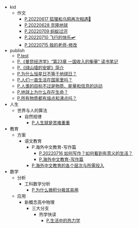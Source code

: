 * kid
  * 作文
    * [P.20220617 狐狸和乌鸦再次相遇🥩](/kid/%E4%BD%9C%E6%96%87/P.20220617%20%E7%8B%90%E7%8B%B8%E5%92%8C%E4%B9%8C%E9%B8%A6%E5%86%8D%E6%AC%A1%E7%9B%B8%E9%81%87%F0%9F%A5%A9.md)
    * [P.20220628 克隆地球](/kid/%E4%BD%9C%E6%96%87/P.20220628%20%E5%85%8B%E9%9A%86%E5%9C%B0%E7%90%83.md)
    * [P.20220709 蚂蚁过河](/kid/%E4%BD%9C%E6%96%87/P.20220709%20%E8%9A%82%E8%9A%81%E8%BF%87%E6%B2%B3.md)
    * [P.20220710 飞行的快乐🛩](/kid/%E4%BD%9C%E6%96%87/P.20220710%20%E9%A3%9E%E8%A1%8C%E7%9A%84%E5%BF%AB%E4%B9%90%F0%9F%9B%A9.md)
    * [P.20220715 我的老师-修改](/kid/%E4%BD%9C%E6%96%87/P.20220715%20%E6%88%91%E7%9A%84%E8%80%81%E5%B8%88-%E4%BF%AE%E6%94%B9.md)
* publish
  * [P.test](/publish/P.test.md)
  * [P.《曼昆经济学》“第23章 一国收入的衡量” 读书笔记](/publish/P.%E3%80%8A%E6%9B%BC%E6%98%86%E7%BB%8F%E6%B5%8E%E5%AD%A6%E3%80%8B%E2%80%9C%E7%AC%AC23%E7%AB%A0%20%E4%B8%80%E5%9B%BD%E6%94%B6%E5%85%A5%E7%9A%84%E8%A1%A1%E9%87%8F%E2%80%9D%20%E8%AF%BB%E4%B9%A6%E7%AC%94%E8%AE%B0.md)
  * [P.《绿山墙的安妮》简介](/publish/P.%E3%80%8A%E7%BB%BF%E5%B1%B1%E5%A2%99%E7%9A%84%E5%AE%89%E5%A6%AE%E3%80%8B%E7%AE%80%E4%BB%8B.md)
  * [P.为什么恒星日不等于地球日？](/publish/P.%E4%B8%BA%E4%BB%80%E4%B9%88%E6%81%92%E6%98%9F%E6%97%A5%E4%B8%8D%E7%AD%89%E4%BA%8E%E5%9C%B0%E7%90%83%E6%97%A5%EF%BC%9F.md)
  * [P.人们一直生活在国家里吗？](/publish/P.%E4%BA%BA%E4%BB%AC%E4%B8%80%E7%9B%B4%E7%94%9F%E6%B4%BB%E5%9C%A8%E5%9B%BD%E5%AE%B6%E9%87%8C%E5%90%97%EF%BC%9F.md)
  * [P.人类的目标不过是物质、能量和信息的运动](/publish/P.%E4%BA%BA%E7%B1%BB%E7%9A%84%E7%9B%AE%E6%A0%87%E4%B8%8D%E8%BF%87%E6%98%AF%E7%89%A9%E8%B4%A8%E3%80%81%E8%83%BD%E9%87%8F%E5%92%8C%E4%BF%A1%E6%81%AF%E7%9A%84%E8%BF%90%E5%8A%A8.md)
  * [P.地球上为什么存在生命？](/publish/P.%E5%9C%B0%E7%90%83%E4%B8%8A%E4%B8%BA%E4%BB%80%E4%B9%88%E5%AD%98%E5%9C%A8%E7%94%9F%E5%91%BD%EF%BC%9F.md)
  * [P.所有物质都有熔点和沸点吗？](/publish/P.%E6%89%80%E6%9C%89%E7%89%A9%E8%B4%A8%E9%83%BD%E6%9C%89%E7%86%94%E7%82%B9%E5%92%8C%E6%B2%B8%E7%82%B9%E5%90%97%EF%BC%9F.md)
* 人生
  * 世界与人的算法
    * 自然规律
      * [P.人生就是苦难重重](/%E4%BA%BA%E7%94%9F/%E4%B8%96%E7%95%8C%E4%B8%8E%E4%BA%BA%E7%9A%84%E7%AE%97%E6%B3%95/%E8%87%AA%E7%84%B6%E8%A7%84%E5%BE%8B/P.%E4%BA%BA%E7%94%9F%E5%B0%B1%E6%98%AF%E8%8B%A6%E9%9A%BE%E9%87%8D%E9%87%8D.md)
* 教育
  * 方案
    * 语文教育
      * P.海外中文教育-写作篇
        * [P.20220716 如何写作？如何看到有意义的生活？](/%E6%95%99%E8%82%B2/%E6%96%B9%E6%A1%88/%E8%AF%AD%E6%96%87%E6%95%99%E8%82%B2/P.%E6%B5%B7%E5%A4%96%E4%B8%AD%E6%96%87%E6%95%99%E8%82%B2-%E5%86%99%E4%BD%9C%E7%AF%87/P.20220716%20%E5%A6%82%E4%BD%95%E5%86%99%E4%BD%9C%EF%BC%9F%E5%A6%82%E4%BD%95%E7%9C%8B%E5%88%B0%E6%9C%89%E6%84%8F%E4%B9%89%E7%9A%84%E7%94%9F%E6%B4%BB%EF%BC%9F.md)
        * [P.海外中文教育-写作篇](/%E6%95%99%E8%82%B2/%E6%96%B9%E6%A1%88/%E8%AF%AD%E6%96%87%E6%95%99%E8%82%B2/P.%E6%B5%B7%E5%A4%96%E4%B8%AD%E6%96%87%E6%95%99%E8%82%B2-%E5%86%99%E4%BD%9C%E7%AF%87/P.%E6%B5%B7%E5%A4%96%E4%B8%AD%E6%96%87%E6%95%99%E8%82%B2-%E5%86%99%E4%BD%9C%E7%AF%87.md)
      * [P.海外中文教育的各个层次与所需投入](/%E6%95%99%E8%82%B2/%E6%96%B9%E6%A1%88/%E8%AF%AD%E6%96%87%E6%95%99%E8%82%B2/P.%E6%B5%B7%E5%A4%96%E4%B8%AD%E6%96%87%E6%95%99%E8%82%B2%E7%9A%84%E5%90%84%E4%B8%AA%E5%B1%82%E6%AC%A1%E4%B8%8E%E6%89%80%E9%9C%80%E6%8A%95%E5%85%A5.md)
* 数学
  * 分析
    * 工科数学分析
      * [P.为什么微积分极其易用](/%E6%95%B0%E5%AD%A6/%E5%88%86%E6%9E%90/%E5%B7%A5%E7%A7%91%E6%95%B0%E5%AD%A6%E5%88%86%E6%9E%90/P.%E4%B8%BA%E4%BB%80%E4%B9%88%E5%BE%AE%E7%A7%AF%E5%88%86%E6%9E%81%E5%85%B6%E6%98%93%E7%94%A8.md)
  * 应用
    * 新概念高中物理
      * 三大分支
        * 热学快读
          * [P.生活中的热力学](/%E6%95%B0%E5%AD%A6/%E5%BA%94%E7%94%A8/%E6%96%B0%E6%A6%82%E5%BF%B5%E9%AB%98%E4%B8%AD%E7%89%A9%E7%90%86/%E4%B8%89%E5%A4%A7%E5%88%86%E6%94%AF/%E7%83%AD%E5%AD%A6%E5%BF%AB%E8%AF%BB/P.%E7%94%9F%E6%B4%BB%E4%B8%AD%E7%9A%84%E7%83%AD%E5%8A%9B%E5%AD%A6.md)